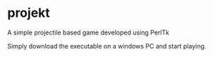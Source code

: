 # projekt
A simple projectile based game developed using PerlTk

Simply download the executable on a windows PC and start playing.
